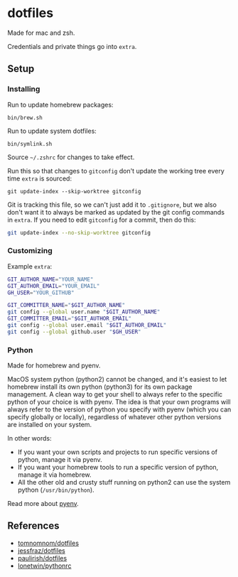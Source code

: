 # dotfiles

Made for mac and zsh.

Credentials and private things go into `extra`.

## Setup

### Installing

Run to update homebrew packages:

```
bin/brew.sh
```

Run to update system dotfiles:

```
bin/symlink.sh
```

Source `~/.zshrc` for changes to take effect.

Run this so that changes to `gitconfig` don't update the working tree every time `extra` is sourced:

```
git update-index --skip-worktree gitconfig
```

Git is tracking this file, so we can't just add it to `.gitignore`, but we also don't want it to always be marked as
updated by the git config commands in `extra`. If you need to edit `gitconfig` for a commit, then do this:

```bash
git update-index --no-skip-worktree gitconfig
```

### Customizing

Example `extra`:

```bash
GIT_AUTHOR_NAME="YOUR_NAME"
GIT_AUTHOR_EMAIL="YOUR_EMAIL"
GH_USER="YOUR_GITHUB"

GIT_COMMITTER_NAME="$GIT_AUTHOR_NAME"
git config --global user.name "$GIT_AUTHOR_NAME"
GIT_COMMITTER_EMAIL="$GIT_AUTHOR_EMAIL"
git config --global user.email "$GIT_AUTHOR_EMAIL"
git config --global github.user "$GH_USER"
```

### Python

Made for homebrew and pyenv.

MacOS system python (python2) cannot be changed, and it's easiest to let homebrew install its own python (python3) for
its own package management. A clean way to get your shell to always refer to the specific python of your choice is with
pyenv. The idea is that your own programs will always refer to the version of python you specify with pyenv (which you
can specify globally or locally), regardless of whatever other python versions are installed on your system.

In other words:

* If you want your own scripts and projects to run specific versions of python, manage it via pyenv.
* If you want your homebrew tools to run a specific version of python, manage it via homebrew.
* All the other old and crusty stuff running on python2 can use the system python (`/usr/bin/python`).

Read more about [pyenv](https://github.com/pyenv/pyenv).

## References

* [tomnomnom/dotfiles](https://github.com/tomnomnom/dotfiles)
* [jessfraz/dotfiles](https://github.com/jessfraz/dotfiles)
* [paulirish/dotfiles](https://github.com/paulirish/dotfiles)
* [lonetwin/pythonrc](https://github.com/lonetwin/pythonrc)
